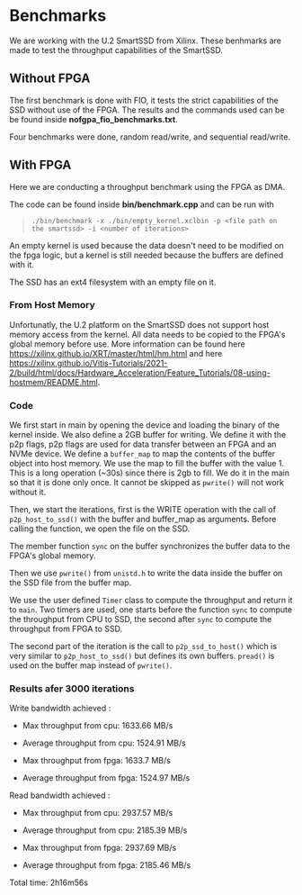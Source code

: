 # Benchmarks

We are working with the U.2 SmartSSD from Xilinx. These benhmarks are made to test the throughput capabilities of the SmartSSD.

## Without FPGA

The first benchmark is done with FIO, it tests the strict capabilities of the SSD without use of the FPGA. The results and the commands used can be be found inside **nofgpa_fio_benchmarks.txt**. 

Four benchmarks were done, random read/write, and sequential read/write.

## With FPGA

Here we are conducting a throughput benchmark using the FPGA as DMA.

The code can be found inside **bin/benchmark.cpp** and can be run with 

> `./bin/benchmark -x ./bin/empty_kernel.xclbin -p <file path on the smartssd> -i <number of iterations>`

An empty kernel is used because the data doesn't need to be modified on the fpga logic, but a kernel is still needed because the buffers are defined with it.

The SSD has an ext4 filesystem with an empty file on it.

### From Host Memory

Unfortunatly, the U.2 platform on the SmartSSD does not support host memory access from the kernel. All data needs to be copied to the FPGA's global memory before use. More information can be found here https://xilinx.github.io/XRT/master/html/hm.html and here https://xilinx.github.io/Vitis-Tutorials/2021-2/build/html/docs/Hardware_Acceleration/Feature_Tutorials/08-using-hostmem/README.html.

### Code 

We first start in main by opening the device and loading the binary of the kernel inside. We also define a 2GB buffer for writing. We define it with the p2p flags, p2p flags are used for data transfer between an FPGA and an NVMe device. We define a `buffer_map` to map the contents of the buffer object into host memory. We use the map to fill the buffer with the value 1. This is a long operation (~30s) since there is 2gb to fill. We do it in the main so that it is done only once. It cannot be skipped as `pwrite()` will not work without it.

Then, we start the iterations, first is the WRITE operation with the call of `p2p_host_to_ssd()` with the buffer and buffer_map as arguments. Before calling the function, we open the file on the SSD.

The member function `sync` on the buffer synchronizes the buffer data to the FPGA's global memory. 

Then we use `pwrite()` from `unistd.h` to write the data inside the buffer on the SSD file from the buffer map. 

We use the user defined `Timer` class to compute the throughput and return it to `main`. Two timers are used, one starts before the function `sync` to compute the throughput from CPU to SSD, the second after `sync` to compute the throughput from FPGA to SSD.

The second part of the iteration is the call to `p2p_ssd_to_host()` which is very similar to `p2p_host_to_ssd()` but defines its own buffers. `pread()` is used on the buffer map instead of `pwrite()`.

### Results afer 3000 iterations

Write bandwidth achieved :
- Max throughput from cpu: 1633.66 MB/s
- Average throughput from cpu: 1524.91 MB/s

- Max throughput from fpga: 1633.7 MB/s
- Average throughput from fpga: 1524.97 MB/s

Read bandwidth achieved :
- Max throughput from cpu: 2937.57 MB/s
- Average throughput from cpu: 2185.39 MB/s

- Max throughput from fpga: 2937.69 MB/s
- Average throughput from fpga: 2185.46 MB/s

Total time: 2h16m56s
